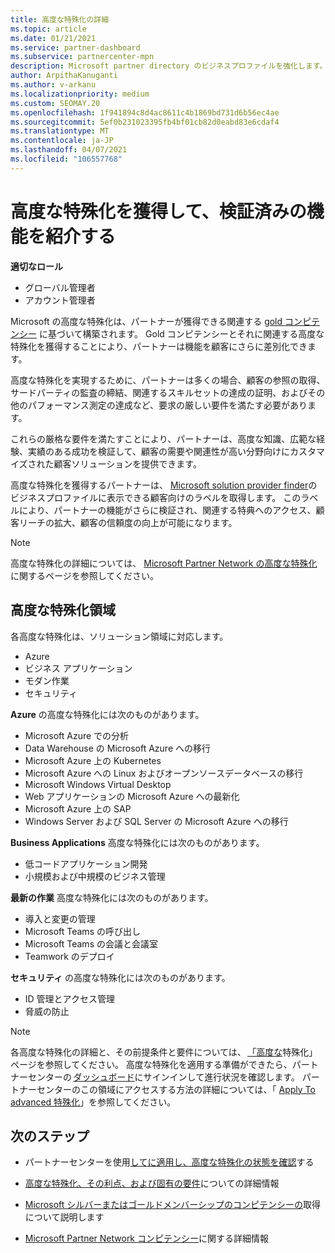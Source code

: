 ```yaml
---
title: 高度な特殊化の詳細
ms.topic: article
ms.date: 01/21/2021
ms.service: partner-dashboard
ms.subservice: partnercenter-mpn
description: Microsoft partner directory のビジネスプロファイルを強化します。 既存の Gold およびシルバーコンピテンシーと共に実現できる高度な特殊化について説明します。
author: ArpithaKanuganti
ms.author: v-arkanu
ms.localizationpriority: medium
ms.custom: SEOMAY.20
ms.openlocfilehash: 1f941894c8d4ac8611c4b1869bd731d6b56ec4ae
ms.sourcegitcommit: 5ef0b231023395fb4bf01cb82d0eabd83e6cdaf4
ms.translationtype: MT
ms.contentlocale: ja-JP
ms.lasthandoff: 04/07/2021
ms.locfileid: "106557768"
---
```

# <a name="earn-an-advanced-specialization-to-showcase-your-validated-capabilities"></a>高度な特殊化を獲得して、検証済みの機能を紹介する

**適切なロール**

- グローバル管理者
- アカウント管理者

Microsoft の高度な特殊化は、パートナーが獲得できる関連する [gold コンピテンシー](learn-about-competencies.md) に基づいて構築されます。 Gold コンピテンシーとそれに関連する高度な特殊化を獲得することにより、パートナーは機能を顧客にさらに差別化できます。

高度な特殊化を実現するために、パートナーは多くの場合、顧客の参照の取得、サードパーティの監査の締結、関連するスキルセットの達成の証明、およびその他のパフォーマンス測定の達成など、要求の厳しい要件を満たす必要があります。

これらの厳格な要件を満たすことにより、パートナーは、高度な知識、広範な経験、実績のある成功を検証して、顧客の需要や関連性が高い分野向けにカスタマイズされた顧客ソリューションを提供できます。

高度な特殊化を獲得するパートナーは、 [Microsoft solution provider finder](https://www.microsoft.com/solution-providers/home)のビジネスプロファイルに表示できる顧客向けのラベルを取得します。 このラベルにより、パートナーの機能がさらに検証され、関連する特典へのアクセス、顧客リーチの拡大、顧客の信頼度の向上が可能になります。

> [!NOTE]
> 高度な特殊化の詳細については、 [Microsoft Partner Network の高度な特殊化](https://partner.microsoft.com/membership/advanced-specialization)に関するページを参照してください。

## <a name="advanced-specialization-areas"></a>高度な特殊化領域

各高度な特殊化は、ソリューション領域に対応します。

- Azure
- ビジネス アプリケーション
- モダン作業
- セキュリティ

**Azure** の高度な特殊化には次のものがあります。

- Microsoft Azure での分析
- Data Warehouse の Microsoft Azure への移行
- Microsoft Azure 上の Kubernetes
- Microsoft Azure への Linux およびオープンソースデータベースの移行
- Microsoft Windows Virtual Desktop
- Web アプリケーションの Microsoft Azure への最新化
- Microsoft Azure 上の SAP
- Windows Server および SQL Server の Microsoft Azure への移行

**Business Applications** 高度な特殊化には次のものがあります。

- 低コードアプリケーション開発
- 小規模および中規模のビジネス管理

**最新の作業** 高度な特殊化には次のものがあります。

- 導入と変更の管理
- Microsoft Teams の呼び出し
- Microsoft Teams の会議と会議室
- Teamwork のデプロイ

**セキュリティ** の高度な特殊化には次のものがあります。

- ID 管理とアクセス管理
- 脅威の防止

> [!NOTE]
> 各高度な特殊化の詳細と、その前提条件と要件については、 [「高度な](https://partner.microsoft.com/membership/advanced-specialization)特殊化」ページを参照してください。 高度な特殊化を適用する準備ができたら、パートナーセンターの [ダッシュボード](https://partner.microsoft.com/dashboard)にサインインして進行状況を確認します。 パートナーセンターのこの領域にアクセスする方法の詳細については、「 [Apply To advanced 特殊化](advanced-specializations-apply.md)」を参照してください。

## <a name="next-steps"></a>次のステップ

- パートナーセンターを使用[してに適用し、高度な特殊化の状態を確認](advanced-specializations-apply.md)する

- [高度な特殊化、その利点、および固有の要件](https://partner.microsoft.com/membership/advanced-specialization)についての詳細情報

- [Microsoft シルバーまたはゴールドメンバーシップのコンピテンシーの](learn-about-competencies.md)取得について説明します

- [Microsoft Partner Network コンピテンシー](https://partner.microsoft.com/membership/competencies)に関する詳細情報